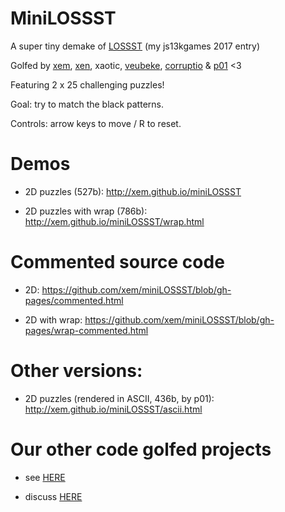 MiniLOSSST
===

A super tiny demake of [LOSSST](http://js13kgames.com/entries/lossst) (my js13kgames 2017 entry)

Golfed by [xem](https://twitter.com/MaximeEuziere), [xen](https://twitter.com/Xen_the), xaotic, [veubeke](https://twitter.com/I_like_too_much), [corruptio](https://twitter.com/justecorruptio) & [p01](https://twitter.com/p01) <3

Featuring 2 x 25 challenging puzzles!

Goal: try to match the black patterns.

Controls: arrow keys to move / R to reset.

Demos
===

- 2D puzzles (527b): http://xem.github.io/miniLOSSST

- 2D puzzles with wrap (786b): http://xem.github.io/miniLOSSST/wrap.html

Commented source code
=====================

- 2D: https://github.com/xem/miniLOSSST/blob/gh-pages/commented.html

- 2D with wrap: https://github.com/xem/miniLOSSST/blob/gh-pages/wrap-commented.html

Other versions:
===

- 2D puzzles (rendered in ASCII, 436b, by p01): http://xem.github.io/miniLOSSST/ascii.html


Our other code golfed projects
===

- see [HERE](https://gist.github.com/xem/206db44adbdd09bac424)

- discuss [HERE](https://jsgolf.club)